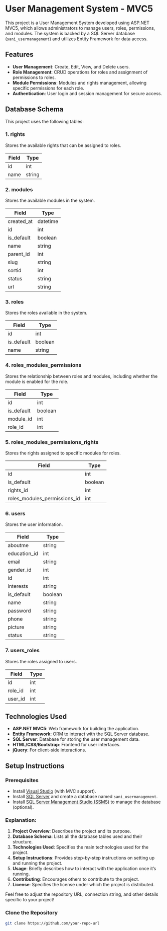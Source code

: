 # User Management System - MVC5

This project is a User Management System developed using ASP.NET MVC5, which allows administrators to manage users, roles, permissions, and modules. The system is backed by a SQL Server database (`sani_usermanagement`) and utilizes Entity Framework for data access.

## Features

- **User Management**: Create, Edit, View, and Delete users.
- **Role Management**: CRUD operations for roles and assignment of permissions to roles.
- **Module Permissions**: Modules and rights management, allowing specific permissions for each role.
- **Authentication**: User login and session management for secure access.

## Database Schema

This project uses the following tables:

### 1. **rights**
Stores the available rights that can be assigned to roles.

| Field | Type   |
|-------|--------|
| id    | int    |
| name  | string |

### 2. **modules**
Stores the available modules in the system.

| Field     | Type    |
|-----------|---------|
| created_at| datetime|
| id        | int     |
| is_default| boolean |
| name      | string |
| parent_id | int     |
| slug      | string |
| sortid    | int     |
| status    | string  |
| url       | string  |

### 3. **roles**
Stores the roles available in the system.

| Field     | Type    |
|-----------|---------|
| id        | int     |
| is_default| boolean |
| name      | string  |

### 4. **roles_modules_permissions**
Stores the relationship between roles and modules, including whether the module is enabled for the role.

| Field     | Type    |
|-----------|---------|
| id        | int     |
| is_default| boolean |
| module_id | int     |
| role_id   | int     |

### 5. **roles_modules_permissions_rights**
Stores the rights assigned to specific modules for roles.

| Field                    | Type    |
|--------------------------|---------|
| id                       | int     |
| is_default               | boolean |
| rights_id                | int     |
| roles_modules_permissions_id | int |

### 6. **users**
Stores the user information.

| Field       | Type    |
|-------------|---------|
| aboutme     | string  |
| education_id| int     |
| email       | string  |
| gender_id   | int     |
| id          | int     |
| interests   | string  |
| is_default  | boolean |
| name        | string  |
| password    | string  |
| phone       | string  |
| picture     | string  |
| status      | string  |

### 7. **users_roles**
Stores the roles assigned to users.

| Field    | Type    |
|----------|---------|
| id       | int     |
| role_id  | int     |
| user_id  | int     |

## Technologies Used

- **ASP.NET MVC5**: Web framework for building the application.
- **Entity Framework**: ORM to interact with the SQL Server database.
- **SQL Server**: Database for storing the user management data.
- **HTML/CSS/Bootstrap**: Frontend for user interfaces.
- **jQuery**: For client-side interactions.

## Setup Instructions

### Prerequisites
- Install [Visual Studio](https://visualstudio.microsoft.com/) (with MVC support).
- Install [SQL Server](https://www.microsoft.com/en-us/sql-server/sql-server-downloads) and create a database named `sani_usermanagement`.
- Install [SQL Server Management Studio (SSMS)](https://aka.ms/ssmsfullsetup) to manage the database (optional).


### Explanation:
1. **Project Overview**: Describes the project and its purpose.
2. **Database Schema**: Lists all the database tables used and their structure.
3. **Technologies Used**: Specifies the main technologies used for the project.
4. **Setup Instructions**: Provides step-by-step instructions on setting up and running the project.
5. **Usage**: Briefly describes how to interact with the application once it’s running.
6. **Contributing**: Encourages others to contribute to the project.
7. **License**: Specifies the license under which the project is distributed.

Feel free to adjust the repository URL, connection string, and other details specific to your project!


### Clone the Repository

```bash
git clone https://github.com/your-repo-url
